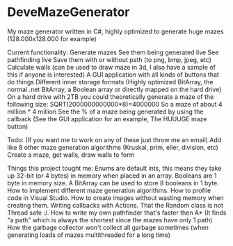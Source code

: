 DeveMazeGenerator
=================

My maze generator written in C#, highly optimized to generate huge mazes (128.000x128.000 for example)

Current functionality:
Generate mazes
See them being generated live
See pathfinding live
Save them with or without path (to png, bmp, jpeg, etc)
Calculate walls (can be used to draw maze in 3d, I also have a sample of this if anyone is interested)
A GUI application with all kinds of buttons that do things
Different inner storage formats (Highly optimized BitArray, the normal .net BitArray, a Boolean array or directly mapped on the hard drive)
On a hard drive with 2TB you could theoretically generate a maze of the following size:
SQRT(2000000000000*8)=4000000
So a maze of about 4 million * 4 million
See the % of a maze being generated by using the callback (See the GUI application for an example, The HUUUGE maze button)

Todo: (If you want me to work on any of these just throw me an email)
Add like 8 other maze generation algorithms (Kruskal, prim, eller, division, etc)
Create a maze, get walls, draw walls to form

Things this project tought me:
Enums are default ints, this means they take up 32-bit (or 4 bytes) in memory when placed in an array.
Booleans are 1 byte in memory size.
A BitArray can be used to store 8 booleans in 1 byte.
How to implement different maze generation algorithms.
How to profile code in Visual Studio.
How to create images without wasting memory when creating them.
Writing callbacks with Actions.
That the Random class is not Thread safe :/.
How to write my own pathfinder that's faster then A* (It finds "a path" which is always the shortest since the mazes have only 1 path)
How the garbage collector won't collect all garbage sometimes (when generating loads of mazes multithreaded for a long time)